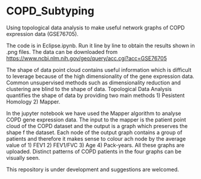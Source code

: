 # COPD_Subtyping
Using topological data analysis to make useful network graphs of COPD expression data (GSE76705).


The code is in Eclipse.ipynb. Run it line by line to obtain the results shown in .png files. 
The data can be downloaded from https://www.ncbi.nlm.nih.gov/geo/query/acc.cgi?acc=GSE76705

The shape of  data point cloud contains useful information which is difficult to leverage because of the high dimensionality of the gene expression data. Common unsupervised methods such as dimensionality reduction and clustering are blind to the shape of data. Topological Data Analysis quantifies the shape of data by providing two main methods 1) Pesistent Homology 2) Mapper. 

In the jupyter notebook we have used the Mapper algorithm to analyse COPD gene expression data. The input to the mapper is the patient point cloud of the COPD dataset and the output is a graph which preserves the shape f the dataset. Each node of the output graph contains a group of patients and therefore it makes sense to colour ach node by  the average value of 1) FEV1 2) FEV1/FVC 3) Age 4) Pack-years. All these graphs are uploaded. 
Distinct patterns of COPD patients in the four graphs can be visually  seen. 

This repository is under development and suggestions are welcomed. 
